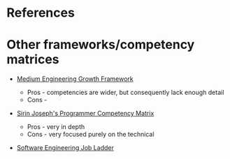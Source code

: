 # References


# Other frameworks/competency matrices
- [Medium Engineering Growth Framework](https://medium.com/s/engineering-growth-framework/engineering-growth-tracks-b1fad620787e)
    - Pros - competencies are wider, but consequently lack enough detail
    - Cons - 

- [Sirin Joseph's Programmer Competency Matrix](http://sijinjoseph.com/programmer-competency-matrix/)
    - Pros - very in depth
    - Cons - very focused purely on the technical

- [Software Engineering Job Ladder](https://blog.usejournal.com/the-software-engineering-job-ladder-4bf70b4c24f3)